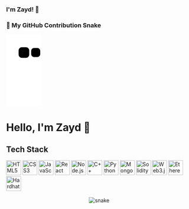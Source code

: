 ### I'm Zayd! 🦾  

### 🐍 My GitHub Contribution Snake
![Snake animation](https://github.com/zayd100/zayd100/blob/output/github-contribution-grid-snake.svg)
# Hello, I'm Zayd 👋



## Tech Stack
<img src="https://cdn.jsdelivr.net/gh/devicons/devicon/icons/html5/html5-original.svg" width="40" height="40" title="HTML5" />
<img src="https://cdn.jsdelivr.net/gh/devicons/devicon/icons/css3/css3-original.svg" width="40" height="40" title="CSS3" />
<img src="https://cdn.jsdelivr.net/gh/devicons/devicon/icons/javascript/javascript-original.svg" width="40" height="40" title="JavaScript" />
<img src="https://cdn.jsdelivr.net/gh/devicons/devicon/icons/react/react-original.svg" width="40" height="40" title="React" />
<img src="https://cdn.jsdelivr.net/gh/devicons/devicon/icons/nodejs/nodejs-original.svg" width="40" height="40" title="Node.js" />
<img src="https://cdn.jsdelivr.net/gh/devicons/devicon/icons/cplusplus/cplusplus-original.svg" width="40" height="40" title="C++" />
<img src="https://cdn.jsdelivr.net/gh/devicons/devicon/icons/python/python-original.svg" width="40" height="40" title="Python" />
<img src="https://cdn.jsdelivr.net/gh/devicons/devicon/icons/mongodb/mongodb-original.svg" width="40" height="40" title="MongoDB" />
<img src="https://cdn.jsdelivr.net/gh/devicons/devicon/icons/solidity/solidity-original.svg" width="40" height="40" title="Solidity" />
<img src="https://cdn.jsdelivr.net/gh/devicons/devicon/icons/web3js/web3js-original.svg" width="40" height="40" title="Web3.js" />
<img src="https://cdn.jsdelivr.net/gh/devicons/devicon/icons/ethereum/ethereum-original.svg" width="40" height="40" title="Ethereum" />
<img src="https://cdn.jsdelivr.net/gh/devicons/devicon@latest/icons/hardhat/hardhat-original.svg" width="40" height="40" title="Hardhat" />
<p align="center">
  <img src="https://github.com/zayd100/zayd100/blob/main/dist/github-contribution-grid-snake.svg" alt="snake">
</p>



